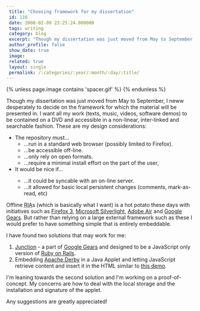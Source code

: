 ```yaml
---
 title: "Choosing framework for my dissertation"
 id: 116
 date: 2008-02-09 23:25:24.000000
 tags: writing
 category: blog
 excerpt: "Though my dissertation was just moved from May to September, I neww desperately to decide on the framework for which the material will be presented in. I want all my work (texts, music, videos, softwa..."
 author_profile: false
 show_date: true
 image: 
 related: true
 layout: single
 permalink: /:categories/:year/:month/:day/:title/
---
```

{% unless page.image contains 'spacer.gif' %}
{% endunless %}

Though my dissertation was just moved from May to September, I neww desperately to decide on the framework for which the material will be presented in. I want all my work (texts, music, videos, software demos) to be contained on a DVD and accessible in a non-linear, inter-linked and searchable fashion. These are my design considerations:
<ul>
<li>The repository must...
<ul>
<li>...run in a standard web browser (possibly limited to Firefox).</li>
<li>...be accessible off-line.</li>
<li>...only rely on open formats.</li>
<li>...require a minimal install effort on the part of the user,</li>
</ul>
<li>It would be nice if...</li>
<ul>
<li>...it could be syncable with an on-line server.</li>
<li>...it allowed for basic local persistent changes (comments, mark-as-read, etc)</li>
</ul>
</ul>
Offline <acronym title="Rich Internet Application">RIA</acronym>s (which is basically what I want) is a hot potato these days with initiatives such as <a href="http://wiki.mozilla.org/Firefox3">Firefox 3</a>, <a href="http://www.microsoft.com/silverlight/">Microsoft Silverlight</a>, <a href="http://www.adobe.com/products/air/">Adobe Air</a> and <a href="http://gears.google.com/">Google Gears</a>. But rather than relying on a large external framework such as these I would prefer to have something simple that is entirely embeddable.



I have found two solutions that may work for me:
<ol>
<li><a href="http://code.google.com/p/trimpath/wiki/TrimJunction">Junction</a> - a part of <a href="http://gears.google.com/">Google Gears</a> and designed to be a JavaScript only version of <a href="http://www.rubyonrails.org">Ruby on Rails</a>. 
<li>Embedding <a href="http://db.apache.org/derby">Apache Derby</a> in a Java Applet and letting JavaScript retrieve content and insert it in the HTML similar to <a href="http://developers.sun.com/javadb/overview/product_tour/">this demo</a>.
</ol>
I'm leaning towards the second solution and I'm working on a proof-of-concept. My concerns are how to deal with the local storage and the installation and signature of the applet.


Any suggestions are greatly appreciated!
